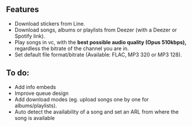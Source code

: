 ## Features

- Download stickers from Line.
- Download songs, albums or playlists from Deezer (with a Deezer or Spotify link).
- Play songs in vc, with the **best possible audio quality (Opus 510kbps),** regardless the bitrate of the channel you are in.
- Set default file format/bitrate (Available: FLAC, MP3 320 or MP3 128).

## To do:

- Add info embeds
- Improve queue design
- Add download modes (eg. upload songs one by one for albums/playlists).
- Auto detect the availability of a song and set an ARL from where the song is available
